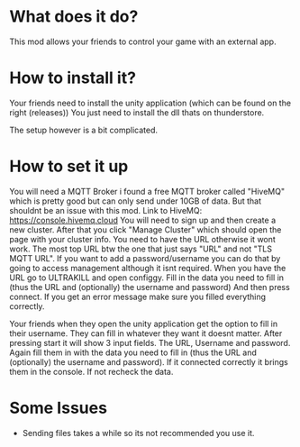 # What does it do?
This mod allows your friends to control your game with an external app.

# How to install it?
Your friends need to install the unity application (which can be found on the right (releases))
You just need to install the dll thats on thunderstore.

The setup however is a bit complicated.

# How to set it up
You will need a MQTT Broker i found a free MQTT broker called "HiveMQ" which is pretty good but can only send under 10GB of data. But that shouldnt be an issue with this mod.
Link to HiveMQ: https://console.hivemq.cloud
You will need to sign up and then create a new cluster.
After that you click "Manage Cluster" which should open the page with your cluster info.
You need to have the URL otherwise it wont work. The most top URL btw the one that just says "URL" and not "TLS MQTT URL".
If you want to add a password/username you can do that by going to access management although it isnt required.
When you have the URL go to ULTRAKILL and open configgy. Fill in the data you need to fill in (thus the URL and (optionally) the username and password)
And then press connect. If you get an error message make sure you filled everything correctly.

Your friends when they open the unity application get the option to fill in their username. They can fill in whatever they want it doesnt matter.
After pressing start it will show 3 input fields. The URL, Username and password. Again fill them in with the data you need to fill in (thus the URL and (optionally) the username and password).
If it connected correctly it brings them in the console. If not recheck the data.

# Some Issues
- Sending files takes a while so its not recommended you use it.
